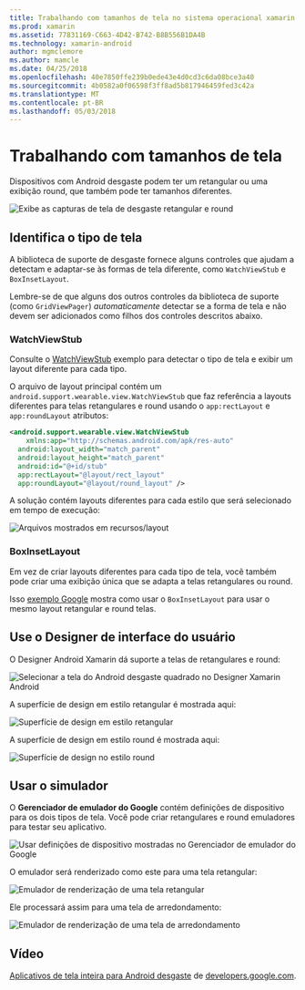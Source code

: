 ```yaml
---
title: Trabalhando com tamanhos de tela no sistema operacional xamarin e desgaste
ms.prod: xamarin
ms.assetid: 77831169-C663-4D42-B742-B8B556B1DA4B
ms.technology: xamarin-android
author: mgmclemore
ms.author: mamcle
ms.date: 04/25/2018
ms.openlocfilehash: 40e7850ffe239b0ede43e4d0cd3c6da08bce3a40
ms.sourcegitcommit: 4b0582a0f06598f3ff8ad5b817946459fed3c42a
ms.translationtype: MT
ms.contentlocale: pt-BR
ms.lasthandoff: 05/03/2018
---
```

# <a name="working-with-screen-sizes"></a>Trabalhando com tamanhos de tela

Dispositivos com Android desgaste podem ter um retangular ou uma exibição round, que também pode ter tamanhos diferentes.

![Exibe as capturas de tela de desgaste retangular e round](screen-sizes-images/moyeu-wear.png)

## <a name="identifying-screen-type"></a>Identifica o tipo de tela

A biblioteca de suporte de desgaste fornece alguns controles que ajudam a detectam e adaptar-se às formas de tela diferente, como `WatchViewStub` e `BoxInsetLayout`.

Lembre-se de que alguns dos outros controles da biblioteca de suporte (como `GridViewPager`) *automaticamente* detectar se a forma de tela e não devem ser adicionados como filhos dos controles descritos abaixo.

### <a name="watchviewstub"></a>WatchViewStub

Consulte o [WatchViewStub](https://developer.xamarin.com/samples/WatchViewStub/) exemplo para detectar o tipo de tela e exibir um layout diferente para cada tipo.

O arquivo de layout principal contém um `android.support.wearable.view.WatchViewStub` que faz referência a layouts diferentes para telas retangulares e round usando o `app:rectLayout` e `app:roundLayout` atributos:

```xml
<android.support.wearable.view.WatchViewStub
    xmlns:app="http://schemas.android.com/apk/res-auto"
  android:layout_width="match_parent"
  android:layout_height="match_parent"
  android:id="@+id/stub"
  app:rectLayout="@layout/rect_layout"
  app:roundLayout="@layout/round_layout" />
```

A solução contém layouts diferentes para cada estilo que será selecionado em tempo de execução:

![Arquivos mostrados em recursos/layout](screen-sizes-images/solution.png)


### <a name="boxinsetlayout"></a>BoxInsetLayout

Em vez de criar layouts diferentes para cada tipo de tela, você também pode criar uma exibição única que se adapta a telas retangulares ou round.

Isso [exemplo Google](https://developer.android.com/training/wearables/ui/layouts.html#same-layout) mostra como usar o `BoxInsetLayout` para usar o mesmo layout retangular e round telas.


## <a name="wear-ui-designer"></a>Use o Designer de interface do usuário

O Designer Android Xamarin dá suporte a telas de retangulares e round:

![Selecionar a tela do Android desgaste quadrado no Designer Xamarin Android](screen-sizes-images/design-screen-type.png)

A superfície de design em estilo retangular é mostrada aqui:

![Superfície de design em estilo retangular](screen-sizes-images/design-rect.png) 

A superfície de design em estilo round é mostrada aqui:

![Superfície de design no estilo round](screen-sizes-images/design-round.png)


## <a name="wear-simulator"></a>Usar o simulador

O **Gerenciador de emulador do Google** contém definições de dispositivo para os dois tipos de tela. Você pode criar retangulares e round emuladores para testar seu aplicativo.

![Usar definições de dispositivo mostradas no Gerenciador de emulador do Google](screen-sizes-images/emulator-devices.png)

O emulador será renderizado como este para uma tela retangular:

![Emulador de renderização de uma tela retangular](screen-sizes-images/recipe-2.png) 

Ele processará assim para uma tela de arredondamento:

![Emulador de renderização de uma tela de arredondamento](screen-sizes-images/recipe-2-round.png)

## <a name="video"></a>Vídeo

[Aplicativos de tela inteira para Android desgaste](https://www.youtube.com/watch?v=naf_WbtFAlY) de [developers.google.com](https://www.youtube.com/channel/UC_x5XG1OV2P6uZZ5FSM9Ttw).

